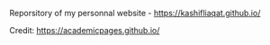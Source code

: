 Reporsitory of my personnal website - https://kashifliaqat.github.io/

Credit: https://academicpages.github.io/
